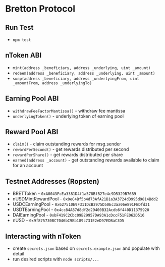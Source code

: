 # Bretton Protocol

## Run Test
- `npm test`

## nToken ABI
- `mint(address _beneficiary, address _underlying, uint _amount)`
- `redeem(address _beneficiary, address _underlying, uint _amount)`
- `swap(address _beneficiary, address _underlyingFrom, uint _amountFrom, address _underlyingTo)`

## Earning Pool ABI
- `withdrawFeeFactorMantissa()` - withdraw fee mantissa
- `underlyingToken()` - underlying token of earning pool

## Reward Pool ABI
- `claim()` - claim outstanding rewards for msg.sender
- `rewardPerSecond()` - get rewards distributed per second
- `rewardPerShare()` - get rewards distributed per share
- `earned(address _account)` - get outstanding rewards available to claim for an account

## Testnet Addresses (Ropsten)
- BRETToken - `0xA0043FcEa3381D4f1a578BfB27e4c9D5329B76B9`
- nUSDMintRewardPool - `0x0eC4Bf5b4d73AfA21B1a3A3724dD995d9814Bdd2`
- USDCEarningPool - `0x627510E9F311DcB2975D50Ec3aa06e891FBDfd31`
- USDTEarningPool - `0x4cc84A87d8df2d29400B32Acdb6f440D11375920`
- DAIEarningPool - `0xbF419C2Cbc09B29957DA93A1cDccF51FE062D516`
- nUSD - `0x9f875730BC7046bC9Bb189c731E2eD97EDBaC3D5`

## Interacting with nToken
- create `secrets.json` based on `secrets.example.json` and populate with detail
- run desired scripts with `node scripts/...`
